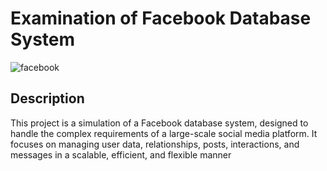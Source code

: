 # Examination of Facebook Database System

![facebook](https://github.com/user-attachments/assets/c54592f9-9929-4e3e-8493-f17ef7d28a0e)

## Description
This project is a simulation of a Facebook database system, designed to handle the complex requirements of a large-scale social media platform. It focuses on managing user data, relationships, posts, interactions, and messages in a scalable, efficient, and flexible manner
